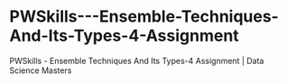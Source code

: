 # PWSkills---Ensemble-Techniques-And-Its-Types-4-Assignment
PWSkills - Ensemble Techniques And Its Types-4 Assignment | Data Science Masters
